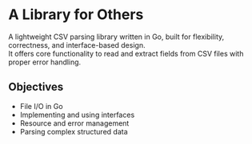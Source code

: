 # A Library for Others

A lightweight CSV parsing library written in Go, built for flexibility, correctness, and interface-based design.  
It offers core functionality to read and extract fields from CSV files with proper error handling.

## Objectives

- File I/O in Go
- Implementing and using interfaces
- Resource and error management
- Parsing complex structured data
